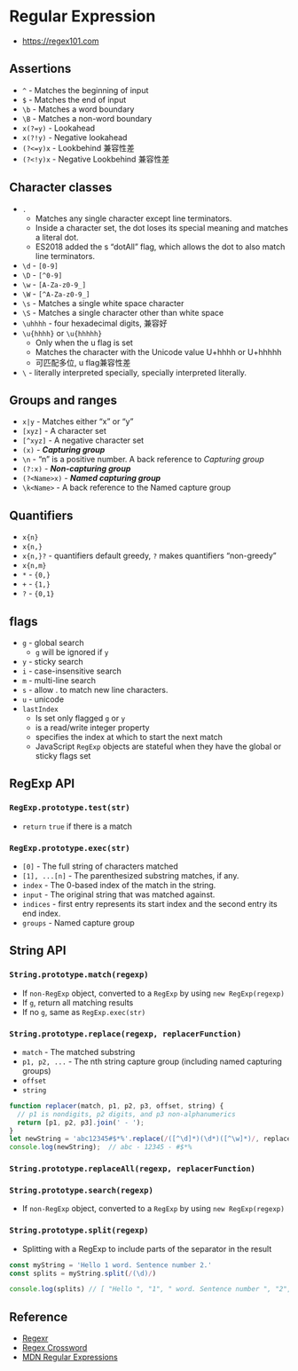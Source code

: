 # Regular Expression

- https://regex101.com

## Assertions

- `^` - Matches the beginning of input
- `$` - Matches the end of input
- `\b` - Matches a word boundary
- `\B` - Matches a non-word boundary
- `x(?=y)` - Lookahead
- `x(?!y)` - Negative lookahead
- `(?<=y)x` - Lookbehind 兼容性差
- `(?<!y)x` - Negative Lookbehind 兼容性差

## Character classes

- `.`
    - Matches any single character except line terminators.
    - Inside a character set, the dot loses its special meaning and matches a literal dot.
    - ES2018 added the s “dotAll” flag, which allows the dot to also match line terminators.
- `\d` - `[0-9]`
- `\D` - `[^0-9]`
- `\w` - `[A-Za-z0-9_]`
- `\W` - `[^A-Za-z0-9_]`
- `\s` - Matches a single white space character
- `\S` - Matches a single character other than white space
- `\uhhhh` - four hexadecimal digits, 兼容好
- `\u{hhhh}` or `\u{hhhhh}`
    - Only when the u flag is set
    - Matches the character with the Unicode value U+hhhh or U+hhhhh
    - 可匹配多位, u flag兼容性差
- `\` - literally interpreted specially, specially interpreted literally.

## Groups and ranges

- `x|y` - Matches either “x” or “y”
- `[xyz]` - A character set
- `[^xyz]` - A negative character set
- `(x)` - ***Capturing group***
- `\n` - “n” is a positive number. A back reference to *Capturing group*
- `(?:x)` - ***Non-capturing group***
- `(?<Name>x)` - ***Named capturing group***
- `\k<Name>` - A back reference to the Named capture group

## Quantifiers

- `x{n}`
- `x{n,}`
- `x{n,}?` - quantifiers default greedy, `?` makes quantifiers “non-greedy”
- `x{n,m}`
- `*` - `{0,}`
- `+` - `{1,}`
- `?` - `{0,1}`

## flags

- `g` - global search
    - `g` will be ignored if `y`
- `y` - sticky search
- `i` - case-insensitive search
- `m` - multi-line search
- `s` - allow . to match new line characters.
- `u` - unicode
- `lastIndex`
    - Is set only flagged `g` or `y`
    - is a read/write integer property
    - specifies the index at which to start the next match
    - JavaScript `RegExp` objects are stateful when they have the global or sticky flags set

## RegExp API

### `RegExp.prototype.test(str)`

- `return` `true` if there is a match

### `RegExp.prototype.exec(str)`

- `[0]` - The full string of characters matched
- `[1], ...[n]` - The parenthesized substring matches, if any.
- `index` - The 0-based index of the match in the string.
- `input` - The original string that was matched against.
- `indices` - first entry represents its start index and the second entry its end index.
- `groups` - Named capture group

## String API

### `String.prototype.match(regexp)`

- If `non-RegExp` object, converted to a `RegExp` by using `new RegExp(regexp)`
- If `g`, return all matching results
- If no `g`, same as `RegExp.exec(str)`

### `String.prototype.replace(regexp, replacerFunction)`

- `match` - The matched substring
- `p1, p2, ...` - The nth string capture group (including named capturing groups)
- `offset`
- `string`

```jsx
function replacer(match, p1, p2, p3, offset, string) {
  // p1 is nondigits, p2 digits, and p3 non-alphanumerics
  return [p1, p2, p3].join(' - ');
}
let newString = 'abc12345#$*%'.replace(/([^\d]*)(\d*)([^\w]*)/, replacer);
console.log(newString);  // abc - 12345 - #$*%
```

### `String.prototype.replaceAll(regexp, replacerFunction)`

### `String.prototype.search(regexp)`

- If `non-RegExp` object, converted to a `RegExp` by using `new RegExp(regexp)`

### `String.prototype.split(regexp)`

- Splitting with a RegExp to include parts of the separator in the result

```jsx
const myString = 'Hello 1 word. Sentence number 2.'
const splits = myString.split(/(\d)/)

console.log(splits) // [ "Hello ", "1", " word. Sentence number ", "2", "." ]
```

## Reference

- [Regexr](https://regexr.com/)
- [Regex Crossword](https://regexcrossword.com/)
- [MDN Regular Expressions](https://developer.mozilla.org/en-US/docs/Web/JavaScript/Guide/Regular_Expressions)
